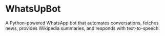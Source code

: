 # WhatsUpBot
A Python-powered WhatsApp bot that automates conversations, fetches news, provides Wikipedia summaries, and responds with text-to-speech.
